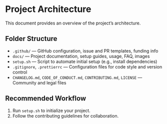 # Project Architecture

This document provides an overview of the project’s architecture.

## Folder Structure

- `.github/` — GitHub configuration, issue and PR templates, funding info
- `docs/` — Project documentation, setup guides, usage, FAQ, images
- `setup.sh` — Script to automate initial setup (e.g., install dependencies)
- `.gitignore`, `.prettierrc` — Configuration files for code style and version control
- `CHANGELOG.md`, `CODE_OF_CONDUCT.md`, `CONTRIBUTING.md`, `LICENSE` — Community and legal files

## Recommended Workflow

1. Run `setup.sh` to initialize your project.
2. Follow the contributing guidelines for collaboration.
